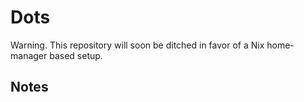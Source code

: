 # Dots

Warning. This repository will soon be ditched in favor of a Nix home-manager based setup.

## Notes


